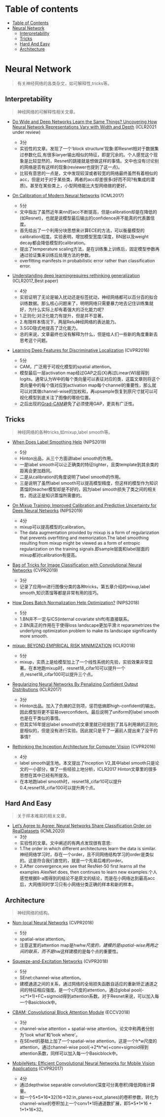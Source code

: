# Table of contents

- [Table of Contents](#table-of-contents)
- [Neural Network](#neural-network)
    - [Interpretability](#interpretability)
    - [Tricks](#tricks)
    - [Hard And Easy](#hard-and-easy)
    - [Architecture](#architecture)

# Neural Network

> 有关神经网络的各类杂文，如可解释性,tricks等。

## Interpretability

> 神经网络的可解释性相关文章。

- [Do Wide and Deep Networks Learn the Same Things? Uncovering How Neural Network Representations Vary with Width and Depth](https://arxiv.org/abs/2010.15327) (ICLR2021 under review)
    - 3分
    - 实验性的文章。发现了一个'block structure'现象:即Resnet相对于数据集过参数化后,有很多laryer输出相似的特征，即是冗余的。个人感觉这个现象是比较显然的，Resnet的跳接就是想做这样的事情。文中也没有讨论别的网络是否有这样的现象(reviewer也提到了这一点)。
    - 比较有意思的一点是，文中发现较深或者较宽的网络最终虽然有着相似的acc，但是对于对于某些类，两者的acc却差很多(好而不同?有集成的潜质)。甚至在某些类上，小型网络能比大型网络做的更好。

- [On Calibration of Modern Neural Networks](https://arxiv.org/abs/1706.04599) (ICML2017)
    - 5分
    - 文中指出了虽然近年来nn的acc不断提高，但是calibration却是在降低的(如Resnet)，也就是说模型最后输出的confidence并不能真的代表置信度。
    - 首先给出了一个利用分块思想来计算ECE的方法，可以衡量模型的calibration程度。实验表明，增加模型宽度/深度，BN层以及weight decay都会降低模型的calibration。
    - 提出了temperature scaling方法，是在训练集上训练后，固定模型参数再通过验证集来训练后处理方法的参数。
    - overfitting manifests in probabilistic error rather than classification error.

- [Understanding deep learningrequires rethinking generalization](https://arxiv.org/abs/1611.03530) (ICLR2017_Best paper)
    - 4分
    - 实验证明了无论是输入扰动还是标签扰动，神经网络都可以百分百的拟合训练数据。那么核心问题来了，明明网络只需要暴力地去记住训练集就好，为什么实际上却有着强大的泛化能力呢?
    - 1.正则化:对泛化能力有提升，但是并不显著。
    - 2.有限样本情况下，两层Relu神经网络的表达能力。
    - 3.SGD隐式地提高了泛化能力。
    - 总的来说，文章最终也没有解释为什么，但是给人们一些新的角度重新去思考这个问题。

- [Learning Deep Features for Discriminative Localization](https://arxiv.org/abs/1512.04150) (CVPR2016)
    - 5分
    - CAM，广泛用于可视化模型的spatial attention。
    - 模型最后一层activation map经过GAP之后(X)再过Linear(W)层得到logits。通常认为W中的每个类向量可以表征对应的类，这篇文章则将这个类向量中的每个值对应到activation map每个channel的重要性，那么就可以对其做channel-wise的加权和，再upsample恢复到原尺寸就可以可视化模型到底关注了图像的哪些位置。
    - 之后出现的[Grad-CAM](https://arxiv.org/abs/1610.02391)避免了必须使用GAP，更具有广泛性。

## Tricks

> 神经网络的各种tricks,如mixup,label smooth等。

- [When Does Label Smoothing Help](https://arxiv.org/abs/1906.02629) (NIPS2019)
    - 5分
    - Hinton出品，从三个方面讲label smooth的作用。
    - 一是label smooth可以让正确类的特征tighter，且类template到其余类的距离会更加趋同。
    - 二是从calibration的角度说明了label smooth的作用。
    - 三是说明了虽然label smooth可以提高模型精度，但这样的模型作为知识蒸馏的teacher模型却是不好的，因为label smooth损失了类之间的相关性，而这正是知识蒸馏所需要的。

- [On Mixup Training: Improved Calibration and Predictive Uncertainty for Deep Neural Networks](https://arxiv.org/abs/1905.11001) (NIPS2019)
    - 4分
    - mixup可以提高模型的calibration。
    - The data augmentation provided by mixup is a form of regularization that prevents overfitting and memorization.The label smoothing resulting from mixup might be viewed as a form of entropic regularization on the training signals.即sample层面和label层面的mixup都对calibration有提高。

- [Bag of Tricks for Image Classification with Convolutional Neural Networks](https://arxiv.org/abs/1812.01187) (CVPR2019)
    - 3分
    - 记录了应用nn进行图像分类的各种tricks，第五章介绍的mixup,label smooth,知识蒸馏等都是非常有用的技巧。

- [How Does Batch Normalization Help Optimization?](https://arxiv.org/abs/1805.11604) (NIPS2018)
    - 5分
    - 1.BN并不一定与ICS(internal covariate shift)有直接联系。
    - 2.BN真正的作用在于使得loss landscape更加平滑:it reparametrizes the underlying optimization problem to make its landscape significantly more smooth.

- [mixup: BEYOND EMPIRICAL RISK MINIMIZATION](https://arxiv.org/abs/1710.09412) (ICLR2018)
    - 5分
    - mixup，实质上是给模型加上了一个线性系统的先验，实验效果非常显著。在本地跑mixup时，resnet18_cifar10可以提升一个点,resnet18_cifar100可以提升三个点。

- [Regularizing Neural Networks By Penalizing Confident Output Distributions](https://arxiv.org/abs/1701.06548) (ICLR2017)
    - 3分
    - Hinton出品。加入了负熵的正则项，惩罚低熵即high-confident的输出，因此模型将更不容易overconfident。最后说明了uniform的label smooth也是在干类似的事情。
    - 但其实16年提出label smooth的文章里就已经提到了其与利用熵的正则化是相似的，但是没有进行实验。因此就只是干了一遍前人提出来了没干的事情?

- [Rethinking the Inception Architecture for Computer Vision](https://arxiv.org/abs/1512.00567) (CVPR2016)
    - 4分
    - label smooth诞生地。本文提出了Inception V2,其中label smooth只是论文的一小部分，做了一些经验上地分析，ICLR2017 Hinton文章里的很多思想在其中已经有所提及。
    - 在本地跑label smooth时，resnet18_cifar10可以提升0.4,resnet18_cifar100可以提升两个点。

## Hard And Easy

> 关于样本难易的相关文章。

- [Let’s Agree to Agree: Neural Networks Share Classification Order on RealDatasets](https://arxiv.org/abs/1905.10854) (ICML2020)
    - 3分
    - 实验性的文章。文中阐述的有两点发现很有意思:
    - 1.The order in which different architectures learn the data is similar.神经网络学习时，存在一个order，且不同网络结构学习的order是类似的。这是符合我们直觉的，就是一个先易后难的order。
    - 2.After convergence,we see that ResNet-50 first learns all the examples AlexNet does, then continues to learn new examples.个人感觉根据8-a图得到的结论不是原文的结论，而是在小网络达到最高acc后，大网络同时学习只有小网络分类正确的样本和新的样本。

## Architecture

> 神经网络的结构。

- [Non-local Neural Networks](https://arxiv.org/abs/1711.07971) (CVPR2018)
    - 5分
    - spatial-wise attention。
    - 注意这里的attention map是hw*hw尺度的，建模的是spatial-wise两两之间的联系，而不是h*w这样建模的是每个点的重要性。

- [Squeeze-and-Excitation Networks](https://arxiv.org/abs/1709.01507) (CVPR2018)
    - 5分
    - SEnet:channel-wise attention。
    - 建模通道之间的关系，通过网络的全局损失函数自适应的重新矫正通道之间的特征相应强度。是一个c尺度的attention，通过global pool(->c\*1*1)+FC+sigmoid得到attention系数。对于Resnet来说，可以加入每一个Basicblock中。

- [CBAM: Convolutional Block Attention Module](https://arxiv.org/abs/1807.06521) (ECCV2018)
    - 3分
    - channel-wise attention + spatial-wise attention。论文中称两者分别为'look what'和'look where'。
    - 在SEnet的基础上加了一个spatial-wise attention。这是一个h\*w尺度的attention，通过channel-wise pool(->2\*h*w)+conv+sigmoid得到attention系数，同样可以加入每一个Basicblock中。

- [MobileNets: Efficient Convolutional Neural Networks for Mobile Vision Applications](https://arxiv.org/abs/1704.04861) (CVPR2017)
    - 4分
    - 通过depthwise separable convolution(深度可分离卷积)降低网络计算量。
    - 如一个5\*5\*16\*32(16->32:in_planes->out_planes)的卷积参数，转化为channel-wise的卷积加上一个conv1\*1将通道数扩展，即5\*5\*1\*16 + 1\*1\*16\*32。




